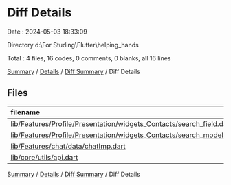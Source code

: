# Diff Details

Date : 2024-05-03 18:33:09

Directory d:\\For Studing\\Flutter\\helping_hands

Total : 4 files,  16 codes, 0 comments, 0 blanks, all 16 lines

[Summary](results.md) / [Details](details.md) / [Diff Summary](diff.md) / Diff Details

## Files
| filename | language | code | comment | blank | total |
| :--- | :--- | ---: | ---: | ---: | ---: |
| [lib/Features/Profile/Presentation/widgets_Contacts/search_field.dart](/lib/Features/Profile/Presentation/widgets_Contacts/search_field.dart) | Dart | 8 | 0 | 0 | 8 |
| [lib/Features/Profile/Presentation/widgets_Contacts/search_model.dart](/lib/Features/Profile/Presentation/widgets_Contacts/search_model.dart) | Dart | 6 | 0 | 0 | 6 |
| [lib/Features/chat/data/chatImp.dart](/lib/Features/chat/data/chatImp.dart) | Dart | 1 | 0 | 0 | 1 |
| [lib/core/utils/api.dart](/lib/core/utils/api.dart) | Dart | 1 | 0 | 0 | 1 |

[Summary](results.md) / [Details](details.md) / [Diff Summary](diff.md) / Diff Details